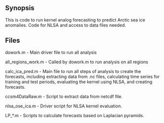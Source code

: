 ## Synopsis

This is code to run kernel analog forecasting to predict Arctic sea ice anomalies. Code for NLSA and access to data files needed.

## Files
dowork.m - Main driver file to run all analysis

all_regions_work.m - Called by dowork.m to run analysis on all regions

calc_ica_pred.m - Main file to run all steps of analysis to create the forecasts, including extracting data from .nc files, calculating time series for training and test periods, evaluating the kernel using NLSA, and creating forecasts.

ccsm4DataRaw.m - Script to extract data from netcdf file.

nlsa_ose_ica.m - Driver script for NLSA kernel evaluation.

LP_*.m - Scripts to calculate forecasts based on Laplacian pyramids.
